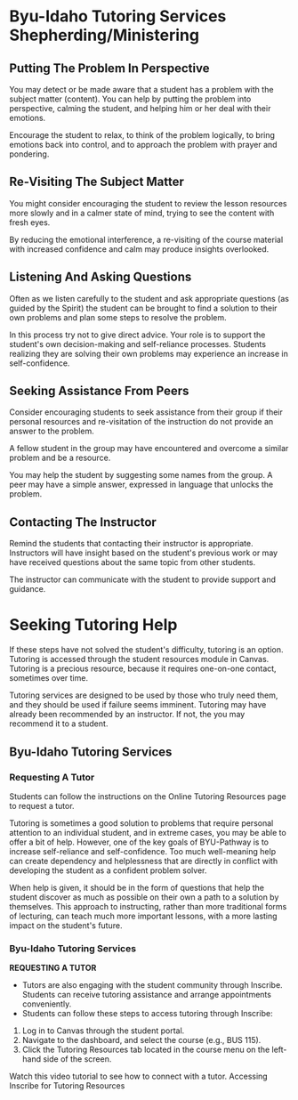 # Byu-Idaho Tutoring Services Shepherding/Ministering

## Putting The Problem In Perspective

You may detect or be made aware that a student has a problem with the subject matter (content). You can help by putting the problem into perspective, calming the student, and helping him or her deal with their emotions.

Encourage the student to relax, to think of the problem logically, to bring emotions back into control, and to approach the problem with prayer and pondering.

## Re-Visiting The Subject Matter

You might consider encouraging the student to review the lesson resources more slowly and in a calmer state of mind, trying to see the content with fresh eyes.

By reducing the emotional interference, a re-visiting of the course material with increased confidence and calm may produce insights overlooked.

## Listening And Asking Questions

Often as we listen carefully to the student and ask appropriate questions (as guided by the Spirit) the student can be brought to find a solution to their own problems and plan some steps to resolve the problem.

In this process try not to give direct advice. Your role is to support the student's own decision-making and self-reliance processes. Students realizing they are solving their own problems may experience an increase in self-confidence.

## Seeking Assistance From Peers

Consider encouraging students to seek assistance from their group if their personal resources and re-visitation of the instruction do not provide an answer to the problem.

A fellow student in the group may have encountered and overcome a similar problem and be a resource.

You may help the student by suggesting some names from the group. A peer may have a simple answer, expressed in language that unlocks the problem.

## Contacting The Instructor

Remind the students that contacting their instructor is appropriate. Instructors will have insight based on the student's previous work or may have received questions about the same topic from other students.

The instructor can communicate with the student to provide support and guidance.

# Seeking Tutoring Help

If these steps have not solved the student's difficulty, tutoring is an option. Tutoring is accessed through the student resources module in Canvas. Tutoring is a precious resource, because it requires one-on-one contact, sometimes over time.

Tutoring services are designed to be used by those who truly need them, and they should be used if failure seems imminent. Tutoring may have already been recommended by an instructor. If not, the you may recommend it to a student.

## Byu-Idaho Tutoring Services

### Requesting A Tutor

Students can follow the instructions on the Online Tutoring Resources page to request a tutor.

Tutoring is sometimes a good solution to problems that require personal attention to an individual student, and in extreme cases, you may be able to offer a bit of help. However, one of the key goals of BYU-Pathway is to increase self-reliance and self-confidence. Too much well-meaning help can create dependency and helplessness that are directly in conflict with developing the student as a confident problem solver.

When help is given, it should be in the form of questions that help the student discover as much as possible on their own a path to a solution by themselves. This approach to instructing, rather than more traditional forms of lecturing, can teach much more important lessons, with a more lasting impact on the student's future.

### Byu-Idaho Tutoring Services

**REQUESTING A TUTOR**
- Tutors are also engaging with the student community through Inscribe. Students can receive tutoring assistance and arrange appointments conveniently.
- Students can follow these steps to access tutoring through Inscribe:
1. Log in to Canvas through the student portal.
2. Navigate to the dashboard, and select the course (e.g., BUS 115).
3. Click the Tutoring Resources tab located in the course menu on the left-hand side of the screen.

Watch this video tutorial to see how to connect with a tutor. Accessing Inscribe for Tutoring Resources

